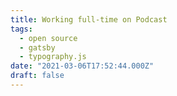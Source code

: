```yaml
---
title: Working full-time on Podcast
tags:
  - open source
  - gatsby
  - typography.js
date: "2021-03-06T17:52:44.000Z"
draft: false
---
```

